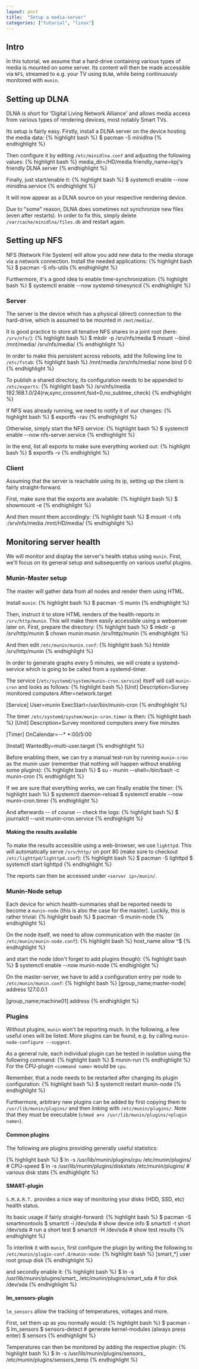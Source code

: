 ```yaml
---
layout: post
title:  "Setup a media-server"
categories: ["tutorial", "linux"]
---
```



Intro
-----

In this tutorial, we assume that a hard-drive containing various types of media is mounted on some server.
Its content will then be made accessible via `NFS`, streamed to e.g. your TV using `DLNA`, while being continuously monitored with `munin`.


Setting up DLNA
---------------

DLNA is short for 'Digital Living Network Alliance' and allows media access from various types of rendering devices, most notably Smart TVs.

Its setup is fairly easy.
Firstly, install a DLNA server on the device hosting the media data:
{% highlight bash %}
$ pacman -S minidlna
{% endhighlight %}

Then configure it by editing `/etc/minidlna.conf` and adjusting the following values:
{% highlight bash %}
media_dir=/HD/media
friendly_name=kpj's friendly DLNA server
{% endhighlight %}

Finally, just start/enable it:
{% highlight bash %}
$ systemctl enable --now minidlna.service
{% endhighlight %}

It will now appear as a DLNA source on your respective rendering device.

Due to "some" reason, DLNA does sometimes not synchronize new files (even after restarts).
In order to fix this, simply delete `/var/cache/minidlna/files.db` and restart again.


Setting up NFS
--------------

NFS (Network File System) will allow you add new data to the media storage via a network connection.
Install the needed applications:
{% highlight bash %}
$ pacman -S nfs-utils
{% endhighlight %}

Furthermore, it's a good idea to enable time-synchronization:
{% highlight bash %}
$ systemctl enable --now systemd-timesyncd
{% endhighlight %}

### Server

The server is the device which has a physical (direct) connection to the hard-drive, which is assumed to be mounted in `/mnt/media/`.

It is good practice to store all tenative NFS shares in a joint root (here: `/srv/nfs/`):
{% highlight bash %}
$ mkdir -p /srv/nfs/media
$ mount --bind /mnt/media/ /srv/nfs/media/
{% endhighlight %}

In order to make this persistent across reboots, add the following line to `/etc/fstab`:
{% highlight bash %}
/mnt/media /srv/nfs/media/  none   bind   0   0
{% endhighlight %}

To publish a shared directory, its configuration needs to be appended to `/etc/exports`:
{% highlight bash %}
/srv/nfs/media     192.168.1.0/24(rw,sync,crossmnt,fsid=0,no_subtree_check)
{% endhighlight %}


If NFS was already running, we need to notify it of our changes:
{% highlight bash %}
$ exportfs -rav
{% endhighlight %}

Otherwise, simply start the NFS service:
{% highlight bash %}
$ systemctl enable --now nfs-server.service
{% endhighlight %}

In the end, list all exports to make sure everything worked out:
{% highlight bash %}
$ exportfs -v
{% endhighlight %}


### Client

Assuming that the server is reachable using its ip, setting up the client is fairly straight-forward.

First, make sure that the exports are available:
{% highlight bash %}
$ showmount -e <server ip>
{% endhighlight %}

And then mount them accordingly:
{% highlight bash %}
$ mount -t nfs <server ip>:/srv/nfs/media /mnt/HD/media/
{% endhighlight %}


Monitoring server health
---------------------

We will monitor and display the server's health status using `munin`.
First, we'll focus on its general setup and subsequently on various useful plugins.


### Munin-Master setup

The master will gather data from all nodes and render them using HTML.

Install `munin`:
{% highlight bash %}
$ pacman -S munin
{% endhighlight %}

Then, instruct it to store HTML renders of the health-reports in `/srv/http/munin`. This will make them easily accessible using a webserver later on.
First, prepare the directory:
{% highlight bash %}
$ mkdir -p /srv/http/munin
$ chown munin:munin /srv/http/munin
{% endhighlight %}

And then edit `/etc/munin/munin.conf`:
{% highlight bash %}
htmldir /srv/http/munin
{% endhighlight %}

In order to generate graphs every 5 minutes, we will create a systemd-service which is going to be called from a systemd-timer.

The service (`/etc/systemd/system/munin-cron.service`) itself will call `munin-cron` and looks as follows:
{% highlight bash %}
[Unit]
Description=Survey monitored computers
After=network.target

[Service]
User=munin
ExecStart=/usr/bin/munin-cron
{% endhighlight %}

The timer `/etc/systemd/system/munin-cron.timer` is then:
{% highlight bash %}
[Unit]
Description=Survey monitored computers every five minutes

[Timer]
OnCalendar=*-*-* *:00/5:00

[Install]
WantedBy=multi-user.target
{% endhighlight %}

Before enabling them, we can try a manual test-run by running `munin-cron` as the munin user (remember that nothing will happen without enabling some plugins):
{% highlight bash %}
$ su - munin --shell=/bin/bash -c munin-cron
{% endhighlight %}

If we are sure that everything works, we can finally enable the timer:
{% highlight bash %}
$ systemctl daemon-reload
$ systemctl enable --now munin-cron.timer
{% endhighlight %}

And afterwards -- of course -- check the logs:
{% highlight bash %}
$ journalctl --unit munin-cron.service
{% endhighlight %}

#### Making the results available

To make the results accessible using a web-browser, we use `lighttpd`.
This will automatically serve `/srv/http/` on port 80 (make sure to checkout `/etc/lighttpd/lighttpd.conf`):
{% highlight bash %}
$ pacman -S lighttpd
$ systemctl start lighttpd
{% endhighlight %}

The reports can then be accessed under `<server ip>/munin/`.


### Munin-Node setup

Each device for which health-summaries shall be reported needs to become a `munin-node` (this is also the case for the master).
Luckily, this is rather trivial:
{% highlight bash %}
$ pacman -S munin-node
{% endhighlight %}

On the node itself, we need to allow communication with the master (in `/etc/munin/munin-node.conf`):
{% highlight bash %}
host_name <my name>
allow ^<master ip>$
{% endhighlight %}

and start the node (don't forget to add plugins though):
{% highlight bash %}
$ systemctl enable --now munin-node
{% endhighlight %}

On the master-server, we have to add a configuration entry per node to `/etc/munin/munin.conf`:
{% highlight bash %}
[group_name;master-node]
    address 127.0.0.1

[group_name;machine01]
    address <node ip>
{% endhighlight %}


### Plugins

Without plugins, `munin` won't be reporting much.
In the following, a few useful ones will be listed. More plugins can be found, e.g. by calling `munin-node-configure --suggest`.

As a general rule, each individual plugin can be tested in isolation using the following command:
{% highlight bash %}
$ munin-run <command name>
{% endhighlight %}
For the CPU-plugin `<command name>` would be `cpu`.

Remember, that a node needs to be restarted after changing its plugin configuration:
{% highlight bash %}
$ systemctl restart munin-node
{% endhighlight %}

Furthermore, arbitrary new plugins can be added by first copying them to `/usr/lib/munin/plugins/` and then linking with `/etc/munin/plugins/`.
Note that they must be executable (`chmod a+x /usr/lib/munin/plugins/<plugin name>`).

#### Common plugins

The following are plugins providing generally useful statistics:

{% highlight bash %}
$ ln -s /usr/lib/munin/plugins/cpu /etc/munin/plugins/  # CPU-speed
$ ln -s /usr/lib/munin/plugins/diskstats /etc/munin/plugins/  # various disk stats
{% endhighlight %}

#### SMART-plugin

`S.M.A.R.T.` provides a nice way of monitoring your disks (HDD, SSD, etc) health status.

Its basic usage if fairly straight-forward:
{% highlight bash %}
$ pacman -S smartmontools
$ smartctl -i /dev/sda  # show device info
$ smartctl -t short /dev/sda  # run a short test
$ smartctl -H /dev/sda  # show test results
{% endhighlight %}

To interlink it with `munin`, first configure the plugin by writing the following to `/etc/munin/plugin-conf.d/munin-node`:
{% highlight bash %}
[smart_*]
    user root
    group disk
{% endhighlight %}

and secondly enable it:
{% highlight bash %}
$ ln -s /usr/lib/munin/plugins/smart_ /etc/munin/plugins/smart_sda  # for disk /dev/sda
{% endhighlight %}


#### lm_sensors-plugin

`lm_sensors` allow the tracking of temperatures, voltages and more.

First, set them up as you normally would:
{% highlight bash %}
$ pacman -S lm_sensors
$ sensors-detect  # generate kernel-modules (always press enter)
$ sensors
{% endhighlight %}

Temperatures can then be monitored by adding the respective plugin:
{% highlight bash %}
$ ln -s /usr/lib/munin/plugins/sensors_ /etc/munin/plugins/sensors_temp
{% endhighlight %}
